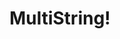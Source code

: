---
type: docs
title: "MultiString!"
linkTitle: "MultiString!"
gitUrl: "https://github.com/pip-services3-dotnet/pip-services3-commons-dotnet"
description: > 
    Class used to create objects that contain string translations for multiple languages.


    **TODO: this class is not realized yet for this language**
---